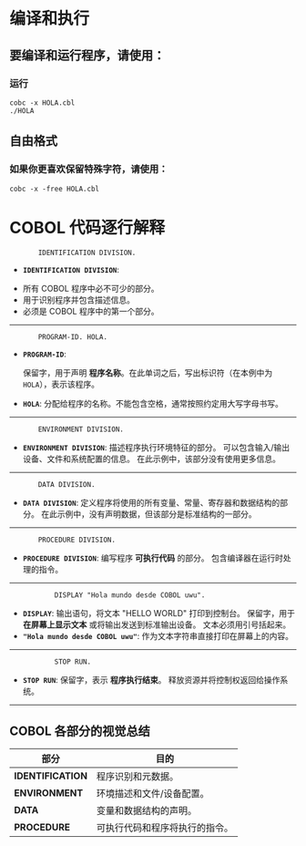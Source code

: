 # 编译和执行
## 要编译和运行程序，请使用：

### 运行

```cobol
cobc -x HOLA.cbl
./HOLA
```
## 自由格式
### 如果你更喜欢保留特殊字符，请使用：

```cobol
cobc -x -free HOLA.cbl
```

# COBOL 代码逐行解释

```cobol
       IDENTIFICATION DIVISION.
```

* **`IDENTIFICATION DIVISION`**:
- 所有 COBOL 程序中必不可少的部分。
- 用于识别程序并包含描述信息。
- 必须是 COBOL 程序中的第一个部分。

---

```cobol
       PROGRAM-ID. HOLA.
```

* **`PROGRAM-ID`**:

  保留字，用于声明 **程序名称**。在此单词之后，写出标识符（在本例中为 `HOLA`），表示该程序。

* **`HOLA`**:
  分配给程序的名称。不能包含空格，通常按照约定用大写字母书写。

---

```cobol
       ENVIRONMENT DIVISION.
```

* **`ENVIRONMENT DIVISION`**:
  描述程序执行环境特征的部分。
  可以包含输入/输出设备、文件和系统配置的信息。
  在此示例中，该部分没有使用更多信息。

---

```cobol
       DATA DIVISION.
```

* **`DATA DIVISION`**:
  定义程序将使用的所有变量、常量、寄存器和数据结构的部分。
  在此示例中，没有声明数据，但该部分是标准结构的一部分。

---

```cobol
       PROCEDURE DIVISION.
```

* **`PROCEDURE DIVISION`**:
  编写程序 **可执行代码** 的部分。
  包含编译器在运行时处理的指令。

---

```cobol
           DISPLAY "Hola mundo desde COBOL uwu".
```

* **`DISPLAY`**:
  输出语句，将文本 "HELLO WORLD" 打印到控制台。
  保留字，用于 **在屏幕上显示文本** 或将输出发送到标准输出设备。
  文本必须用引号括起来。
* **`"Hola mundo desde COBOL uwu"`**:
  作为文本字符串直接打印在屏幕上的内容。
---

```cobol
           STOP RUN.
```

* **`STOP RUN`**:
  保留字，表示 **程序执行结束**。
  释放资源并将控制权返回给操作系统。

---

## COBOL 各部分的视觉总结

| 部分                 | 目的                                                         |
| ------------------ | ------------------------------------------------------------- |
| **IDENTIFICATION** | 程序识别和元数据。                                          |
| **ENVIRONMENT**    | 环境描述和文件/设备配置。                                   |
| **DATA**           | 变量和数据结构的声明。                                      |
| **PROCEDURE**      | 可执行代码和程序将执行的指令。                              |
